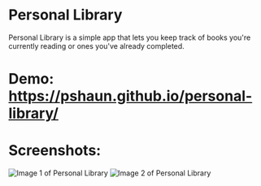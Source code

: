 # Personal Library
Personal Library is a simple app that lets you keep track of books you're currently reading or ones you've already completed.
# Demo: https://pshaun.github.io/personal-library/
# Screenshots: 
![Image 1 of Personal Library](https://i.imgur.com/U3l9pfB.png)
![Image 2 of Personal Library](https://i.imgur.com/D0EsXjl.png)



